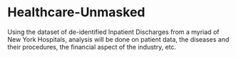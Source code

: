 # Healthcare-Unmasked
Using the dataset of de-identified Inpatient Discharges from a myriad of New York Hospitals, analysis will be done on patient data, the diseases and their procedures, the financial aspect of the industry, etc. 
